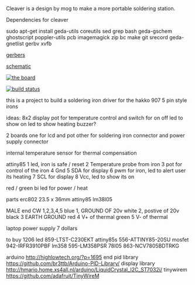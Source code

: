 Cleaver is a design by mog to make a more portable soldering station.

Dependencies for cleaver

sudo apt-get install geda-utils coreutils sed grep bash geda-gschem ghostscript poppler-utils pcb imagemagick zip bc make git srecord geda-gnetlist gerbv xvfb

[gerbers](http://artifacts.meatstand.com/cleaver/gerbers.zip)

[schematic](http://artifacts.meatstand.com/cleaver/schematic.png)

[![the board](http://artifacts.meatstand.com/cleaver/board.png)](http://artifacts.meatstand.com/cleaver/board.png)

[![build status](http://ci.meatstand.com/projects/5/status.png?ref=master)](http://ci.meatstand.com/projects/5?ref=master)


this is a project to build a soldering iron driver for the hakko 907 5 pin style irons


ideas:
8x2 display
pot for temperature control and switch for on off
led to show on
led to show heating
buzzer?

2 boards one for lcd and pot other for soldering iron connector and power supply connector

internal temperature sensor for thermal compensation


attiny85
1 led, iron is safe / reset
2 Temperature probe from iron
3 pot for control of the iron
4 Gnd
5 SDA for display
6 pwm for iron, led to alert user its heating
7 SCL for display
8 Vcc, led to show its on



red / green bi led for power / heat


parts
erc802 23.5 x 36mm
attiny85
lm38l05




MALE end 
CW 1,2,3,4,5
blue	1, GROUND OF 20v
white	2, postive of 20v
black	3 EARTH GROUND
red	4 V+ of thermal
green	5 V- of thermal

laptop power supply 7 dollars

to buy
1206 led 859-LTST-C230EKT
attiny85s 556-ATTINY85-20SU
mosfet 942-IRFR3910PBF
lm358  595-LM358PSR 
78l05   863-NCV7805BDTRKG 

arduino http://highlowtech.org/?p=1695 end
pid library https://github.com/br3ttb/Arduino-PID-Library/ 
display library http://hmario.home.xs4all.nl/arduino/LiquidCrystal_I2C_ST7032i/
tinywirem https://github.com/adafruit/TinyWireM
